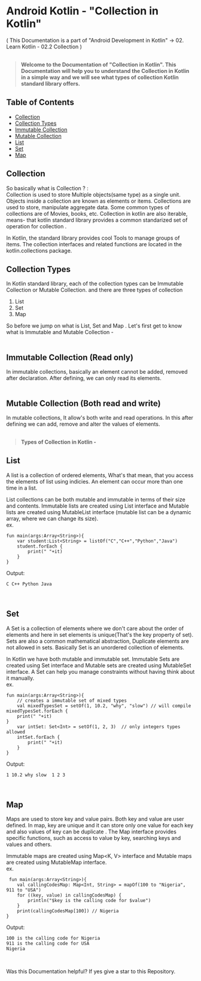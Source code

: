# Android Kotlin - "Collection in Kotlin"
( This Documentation is a part of "Android Development in Kotlin" -> 02. Learn Kotlin - 02.2 Collection )
<br>
<br>

> **Welcome to the Documentation of "Collection in Kotlin". This Documentation will help you to understand the Collection in Kotlin in a simple way and we will see what types of collection Kotlin standard library offers.**

## Table of Contents

* [Collection](#Collection)
* [Collection Types](#Collection-Types)
* [Immutable Collection](#Immutable-Collection)
* [Mutable Collection](#Mutable-Collection)
* [List](#List)
* [Set](#Set)
* [Map](#Map)

## Collection
So basically what is Collection ? :
<br>
Collection is used to store Multiple objects(same type) as a single unit.
Objects inside a collection are known as elements or items. Collections are used to store, manipulate aggregate data. Some common types of collections are of Movies, books, etc. Collection in kotlin are also iterable, means- that kotlin standard library provides a common standarized set of operation for collection .

In Kotlin, the standard library provides cool Tools to manage groups of items.
The collection interfaces and related functions are located in the kotlin.collections package.

## Collection Types
In Kotlin standard library, each of the collection types can be Immutable Collection or Mutable Collection. and there are three types of collection
1. List
2. Set
3. Map

So before we jump on what is List, Set and Map . Let's first get to know what is Immutable and Mutable Collection -
<br>
<br>

## Immutable Collection (Read only)
In immutable collections, basically an element cannot be added, removed after declaration. After defining, we can only read its elements.
<br>
<br>

## Mutable Collection (Both read and write)
In mutable collections, It allow's both write and read operations. In this after defining we can add, remove and alter the values of elements.
<br>
<br>
> **Types of Collection in Kotlin -**

## List
A list is a collection of ordered elements, What's that mean, that you access the elements of list using indicies. An element can occur more than one time in a list. 

List collections can be both mutable and immutable in terms of their size and contents. Immutable lists are created using List interface and Mutable lists are created using MutableList interface (mutable list can be a dynamic array, where we can change its size). <br>
ex. 
```
fun main(args:Array<String>){  
    var student:List<String> = listOf("C","C++","Python","Java")  
    student.forEach {  
        print(" "+it)  
    }  
}  
```
Output:
```
C C++ Python Java
```

<br>

## Set
A Set is a collection of elements where we don't care about the order of elements and here in set elements is unique(That's the key property of set). Sets are also a common mathematical abstraction, Duplicate elements are not allowed in sets. Basically Set is an unordered collection of elements.

In Kotlin we have both mutable and immutable set. Immutable Sets are created using Set interface and Mutable sets are created using MutableSet interface. A Set can help you manage constraints without having think about it manually. <br>
ex. 
```
fun main(args:Array<String>){  
    // creates a immutable set of mixed types  
    val mixedTypesSet = setOf(1, 10.2, "why", "slow") // will compile  
mixedTypesSet.forEach {  
    print(" "+it)  
}  
    var intSet: Set<Int> = setOf(1, 2, 3)  // only integers types allowed  
    intSet.forEach {  
        print(" "+it)  
    }  
}  
```
Output:
```
1 10.2 why slow  1 2 3
```
<br>

## Map
Maps are used to store key and value pairs. Both key and value are user defined. In map, key are unique and it can store only one value for each key and also values of key can be duplicate . 
The Map interface provides specific functions, such as access to value by key, searching keys and values and others.

Immutable maps are created using Map<K, V> interface and Mutable maps are created using MutableMap interface. <br>
ex.
```
 fun main(args:Array<String>){  
    val callingCodesMap: Map<Int, String> = mapOf(100 to "Nigeria", 911 to "USA")  
    for ((key, value) in callingCodesMap) {  
        println("$key is the calling code for $value")  
    }  
    print(callingCodesMap[100]) // Nigeria  
}  
```
Output:
```
100 is the calling code for Nigeria 
911 is the calling code for USA 
Nigeria 
```
<br>

Was this Documentation helpful? If yes give a star to this Repository.






                          
